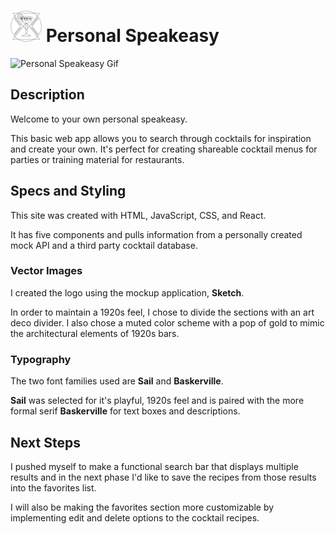 # ![logo](src/components/images/VectorImages/blackLogoThumbnail.png)   Personal Speakeasy

![Personal Speakeasy Gif](src/components/images/PersonalSpeakeasy.gif)

## Description

Welcome to your own personal speakeasy. 

This basic web app allows you to search through cocktails for inspiration and create your own. It's perfect for creating shareable cocktail menus for parties or training material for restaurants.

## Specs and Styling

This site was created with HTML, JavaScript, CSS, and React. 

It has five components and pulls information from a personally created mock API and a third party cocktail database.

### Vector Images 

I created the logo using the mockup application, **Sketch**.

In order to maintain a 1920s feel, I chose to divide the sections with an art deco divider. I also chose a muted color scheme with a pop of gold to mimic the architectural elements of 1920s bars. 

### Typography 

The two font families used are **Sail** and **Baskerville**.

**Sail** was selected for it's playful, 1920s feel and is paired with the more formal serif **Baskerville** for text boxes and descriptions.

## Next Steps

I pushed myself to make a functional search bar that displays multiple results and in the next phase I'd like to save the recipes from those results into the favorites list. 

I will also be making the favorites section more customizable by implementing edit and delete options to the cocktail recipes.